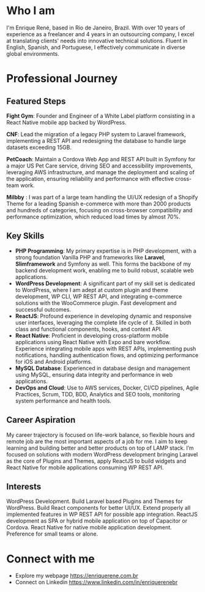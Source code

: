 # Who I am
I'm Enrique René, based in Rio de Janeiro, Brazil. With over 10 years of experience as a freelancer and 4 years in an outsourcing company, I excel at translating clients' needs into innovative technical solutions. Fluent in English, Spanish, and Portuguese, I effectively communicate in diverse global environments.

# Professional Journey

## Featured Steps
**Fight Gym**: Founder and Engineer of a White Label platform consisting in a React Native mobile app backed by WordPress.

**CNF**: Lead the migration of a legacy PHP system to Laravel framework, implementing a REST API and redesigning the database to handle large datasets exceeding 15GB.

**PetCoach**: Maintain a Cordova Web App and REST API built in Symfony for a major US Pet Care service, driving SEO and accessibility improvements, leveraging AWS infrastructure, and manage the deployment and scaling of the application, ensuring reliability and performance with effective cross-team work.

**Milbby** : I was part of a large team handling the UI/UX redesign of a Shopify Theme for a leading Spanish e-commerce with more than 2000 products and hundreds of categories, focusing on cross-browser compatibility and performance optimization, which reduced load times by almost 70%.

## Key Skills
 + **PHP Programming**: My primary expertise is in PHP development, with a strong foundation Vanilla PHP and frameworks like **Laravel**, **Slimframework** and Symfony as well. This forms the backbone of my backend development work, enabling me to build robust, scalable web applications.
 + **WordPress Development**: A significant part of my skill set is dedicated to WordPress, where I am adept at custom plugin and theme development, WP CLI, WP REST API, and integrating e-commerce solutions with the WooCommerce plugin. Fast development and successful outcomes.
 + **ReactJS**: Profound experience in developing dynamic and responsive user interfaces, leveraging the complete life cycle of it. Skilled in both class and functional components, hooks, and context API.
 + **React Native**: Proficient in developing cross-platform mobile applications using React Native with Expo and bare workflow. Experience integrating mobile apps with REST APIs, implementing push notifications, handling authentication flows, and optimizing performance for iOS and Android platforms.
 + **MySQL Database**: Experienced in database design and management using MySQL, ensuring data integrity and performance in web applications.
 + **DevOps and Cloud**: Use to AWS services, Docker, CI/CD pipelines, Agile Practices, Scrum, TDD, BDD, Analytics and SEO tools, monitoring system performance and health tools.

## Career Aspiration
My career trajectory is focused on life-work balance, so flexible hours and remote job are the most important aspects of a job for me. I aim to keep learning and building better and better products on top of LAMP stack. I’m focused on solutions with modern WordPress development bringing Laravel as the core of Plugins and Themes, apply ReactJS to build widgets and React Native for mobile applications consuming WP REST API.

## Interests
WordPress Development. Build Laravel based Plugins and Themes for WordPress. Build React components for better UI/UX. Extend properly all implemented features in WP REST API for possible app integration. ReactJS development as SPA or hybrid mobile application on top of Capacitor or Cordova. React Native for native mobile application development. Preference for small teams or alone.

# Connect with me
- Explore my webpage https://enriquerene.com.br
- Connect on Linkedin https://www.linkedin.com/in/enriquerenebr
